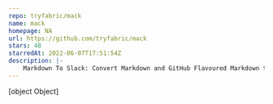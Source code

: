 ```yaml
---
repo: tryfabric/mack
name: mack
homepage: NA
url: https://github.com/tryfabric/mack
stars: 48
starredAt: 2022-06-07T17:51:54Z
description: |-
    Markdown To Slack: Convert Markdown and GitHub Flavoured Markdown to Slack BlockKit block objects 🔀💬
---
```


[object Object]
